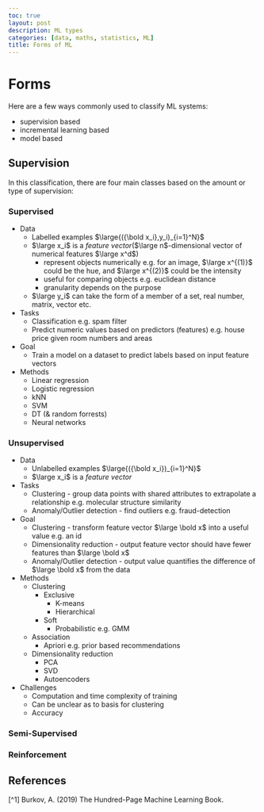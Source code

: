 ```yaml
---
toc: true
layout: post
description: ML types
categories: [data, maths, statistics, ML]
title: Forms of ML
---
```


# Forms

Here are a few ways commonly used to classify ML systems:

- supervision based
- incremental learning based
- model based

## Supervision

In this classification, there are four main classes based on the amount or type of supervision:

### Supervised

- Data
  - Labelled examples $\large{({\bold x_i},y_i)_{i=1}^N}$
  - $\large x_i$ is a _feature vector_($\large n$-dimensional vector of numerical features $\large x^d$)
    - represent objects numerically e.g. for an image, $\large x^{(1)}$ could be the hue, and $\large x^{(2)}$ could be the intensity
    - useful for comparing objects e.g. euclidean distance
    - granularity depends on the purpose
  - $\large y_i$ can take the form of a member of a set, real number, matrix, vector etc.
- Tasks
  - Classification e.g. spam filter
  - Predict numeric values based on predictors (features) e.g. house price given room numbers and areas
- Goal
  - Train a model on a dataset to predict labels based on input feature vectors
- Methods
  - Linear regression
  - Logistic regression
  - kNN
  - SVM
  - DT (& random forrests)
  - Neural networks

### Unsupervised

- Data
  - Unlabelled examples $\large{({\bold x_i})_{i=1}^N}$
  - $\large x_i$ is a _feature vector_
- Tasks
  - Clustering - group data points with shared attributes to extrapolate a relationship e.g. molecular structure similarity
  - Anomaly/Outlier detection - find outliers e.g. fraud-detection
- Goal
  - Clustering - transform feature vector $\large \bold x$ into a useful value e.g. an id
  - Dimensionality reduction - output feature vector should have fewer features than $\large \bold x$
  - Anomaly/Outlier detection - output value quantifies the difference of $\large \bold x$ from the data
- Methods
  - Clustering
    - Exclusive
      - K-means
      - Hierarchical
    - Soft
      - Probabilistic e.g. GMM
  - Association
    - Apriori e.g. prior based recommendations
  - Dimensionality reduction
    - PCA
    - SVD
    - Autoencoders
- Challenges
  - Computation and time complexity of training
  - Can be unclear as to basis for clustering
  - Accuracy

### Semi-Supervised

### Reinforcement

## References

[^1] Burkov, A. (2019) The Hundred-Page Machine Learning Book.
